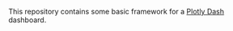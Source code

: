 This repository contains some basic framework for a [Plotly Dash](https://dash.plotly.com/introduction) dashboard.